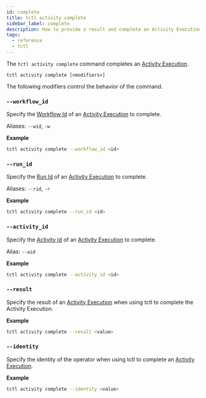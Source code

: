 ```yaml
---
id: complete
title: tctl activity complete
sidebar_label: complete
description: How to provide a result and complete an Activity Execution using tctl.
tags:
  - reference
  - tctl
---
```


The `tctl activity complete` command completes an [Activity Execution](/concepts/what-is-an-activity-execution).

`tctl activity complete [<modifiers>]`

The following modifiers control the behavior of the command.

### `--workflow_id`

Specify the [Workflow Id](/concepts/what-is-a-workflow-id) of an [Activity Execution](/concepts/what-is-an-activity-execution) to complete.

Aliases: `--wid`, `-w`

**Example**

```bash
tctl activity complete --workflow_id <id>
```

### `--run_id`

Specify the [Run Id](/concepts/what-is-a-run-id) of an [Activity Execution](/concepts/what-is-an-activity-execution) to complete.

Aliases: `--rid`, `-r`

**Example**

```bash
tctl activity complete --run_id <id>
```

### `--activity_id`

Specify the [Activity Id](/concepts/what-is-an-activity-id) of an [Activity Execution](/concepts/what-is-an-activity-execution) to complete.

Alias: `--aid`

**Example**

```bash
tctl activity complete --activity_id <id>
```

### `--result`

Specify the result of an [Activity Execution](/concepts/what-is-an-activity-execution) when using tctl to complete the Activity Execution.

**Example**

```bash
tctl activity complete --result <value>
```

### `--identity`

Specify the identity of the operator when using tctl to complete an [Activity Execution](/concepts/what-is-an-activity-execution).

**Example**

```bash
tctl activity complete --identity <value>
```
